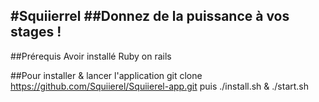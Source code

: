 #Squiierrel
##Donnez de la puissance à vos stages !
-----------------

##Prérequis
Avoir installé Ruby on rails

##Pour installer & lancer l'application
    git clone https://github.com/Squiierel/Squiierel-app.git
puis
    ./install.sh & ./start.sh
